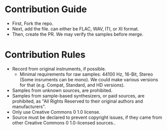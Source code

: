 # Contribution Guide

- First, Fork the repo.
- Next, add the file. can either be FLAC, WAV, ITI, or XI format.
- Then, create the PR. We may verify the samples before merge.

# Contribution Rules

- Record from original instruments, if possible.
  - Minimal requirements for raw samples: 44100 Hz, 16-Bit, Stereo (Some insruments can be mono). We could make various versions for that (e.g. Compat, Standard, and HD versions).
- Samples from unknown sources, are prohibited.
- Samples from sample-based synthesizers, or paid sources, are prohibited, as "All Rights Reserved to their original authors and manufacturers".
- Only use Creative Commons 0 1.0 license.
- Source must be declared to prevent copyright issues, if they came from other Creative Commons 0 1.0-licensed sources..